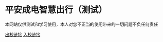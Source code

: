 <!DOCTYPE html>
<html>
<head>
<meta charset="utf-8">
<title>平安成电智慧出行（测试）</title>
</head>
<body>
    <h1>平安成电智慧出行（测试）</h1>
    <p>本网站仅供测试和学习使用，本人对您不正当的使用带来的一切问题不负任何责任</p>
    <a href="./平安成电智慧通行出.html">出校链接</a>
    <a href="./平安成电智慧通行入.html">入校链接</a>
</body>
</html>
